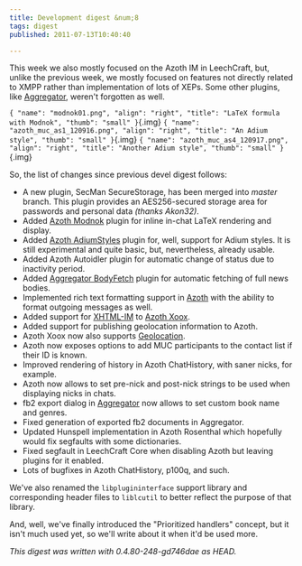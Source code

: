 ```yaml
---
title: Development digest &num;8
tags: digest
published: 2011-07-13T10:40:40

---
```


This week we also mostly focused on the Azoth IM in LeechCraft, but,
unlike the previous week, we mostly focused on features not directly
related to XMPP rather than implementation of lots of XEPs. Some other
plugins, like [Aggregator](/plugins-aggregator), weren't forgotten as
well.

`{ "name": "modnok01.png", "align": "right", "title": "LaTeX formula with Modnok", "thumb": "small" }`{.img}
`{ "name": "azoth_muc_as1_120916.png", "align": "right", "title": "An Adium style", "thumb": "small" }`{.img}
`{ "name": "azoth_muc_as4_120917.png", "align": "right", "title": "Another Adium style", "thumb": "small" }`{.img}

So, the list of changes since previous devel digest follows:


- A new plugin, SecMan SecureStorage, has been merged into
  *master* branch. This plugin provides an AES256-secured storage area
  for passwords and personal data *(thanks Akon32)*.
- Added [Azoth Modnok](/plugins-azoth-modnok) plugin for inline
  in-chat LaTeX rendering and display.
- Added [Azoth AdiumStyles](/plugins-azoth-adiumstyles) plugin for,
  well, support for Adium styles. It is still experimental and quite
  basic, but, nevertheless, already usable.
- Added Azoth Autoidler plugin for automatic change of status due to
  inactivity period.
- Added [Aggregator BodyFetch](/plugins-aggregator-bodyfetch) plugin
  for automatic fetching of full news bodies.
- Implemented rich text formatting support in [Azoth](/plugins-azoth)
  with the ability to format outgoing messages as well.
- Added support for
  [XHTML-IM](http://xmpp.org/extensions/xep-0071.html) to [Azoth
  Xoox](/plugins-azoth-xoox).
- Added support for publishing geolocation information to Azoth.
- Azoth Xoox now also supports
  [Geolocation](http://xmpp.org/extensions/xep-0080.html).
- Azoth now exposes options to add MUC participants to the contact
  list if their ID is known.
- Improved rendering of history in Azoth ChatHistory, with saner
  nicks, for example.
- Azoth now allows to set pre-nick and post-nick strings to be used
  when displaying nicks in chats.
- fb2 export dialog in [Aggregator](/plugins-aggregator) now allows to
  set custom book name and genres.
- Fixed generation of exported fb2 documents in Aggregator.
- Updated Hunspell implementation in Azoth Rosenthal which hopefully
  would fix segfaults with some dictionaries.
- Fixed segfault in LeechCraft Core when disabling Azoth but leaving
  plugins for it enabled.
- Lots of bugfixes in Azoth ChatHistory, p100q, and such.

We've also renamed the `libplugininterface` support library and
corresponding header files to `liblcutil` to better reflect the purpose
of that library.

And, well, we've finally introduced the "Prioritized handlers" concept,
but it isn't much used yet, so we'll write about it when it'd be used
more.

*This digest was written with 0.4.80-248-gd746dae as HEAD.*
